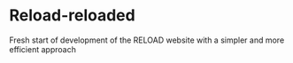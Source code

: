 # Reload-reloaded
Fresh start of development of the RELOAD website with a simpler and more efficient approach
